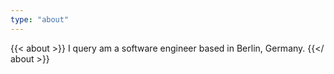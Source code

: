 ```yaml
---
type: "about"
---
```

{{< about >}}
I query am a software engineer based in Berlin, Germany.
{{</ about >}}
